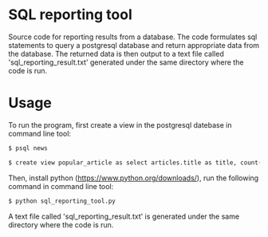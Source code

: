# SQL reporting tool
Source code for reporting results from a database. The code formulates sql statements to query a postgresql database and return appropriate data from the database. The returned data is then output to a text file called 'sql_reporting_result.txt' generated under the same directory where the code is run.

# Usage
To run the program, first create a view in the postgresql datebase in command line tool:
```sh
$ psql news

$ create view popular_article as select articles.title as title, count(log.path) as view_count from articles, log where articles.slug = substring (log.path from 10) group by articles.title order by view_count desc;
```

Then, install python (https://www.python.org/downloads/), run the following command in command line tool:

```sh
$ python sql_reporting_tool.py
```
A text file called 'sql_reporting_result.txt' is generated under the same directory where the code is run.